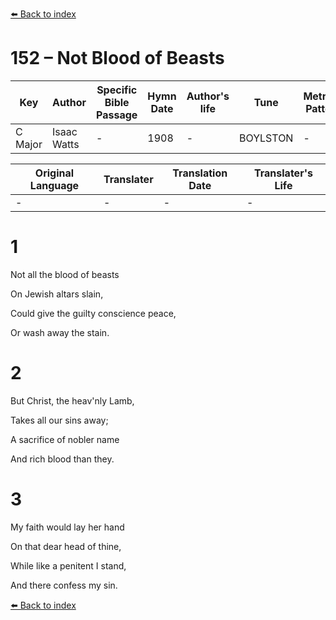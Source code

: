[⬅️ Back to index](../README.md)

# 152 – Not Blood of Beasts

Key | Author   | Specific Bible Passage     |Hymn Date |Author's life |Tune |Metrical Pattern   |Composer/Source
-- | --------- | ---------------------------|----------|--------------|-----|-------------------|-------------  
C Major |Isaac Watts |- |1908 |- |BOYLSTON |- |Lowell Mason

Original Language | Translater | Translation Date   | Translater's Life  
----------------- | --------- | --------------------|-------------     
\- |- |- |-




# 1

Not all the blood of beasts

On Jewish altars slain,

Could give the guilty conscience peace,

Or wash away the stain.



# 2

But Christ, the heav'nly Lamb,

Takes all our sins away;

A sacrifice of nobler name

And rich blood than they.



# 3

My faith would lay her hand

On that dear head of thine,

While like a penitent I stand,

And there confess my sin.

[⬅️ Back to index](../README.md)
